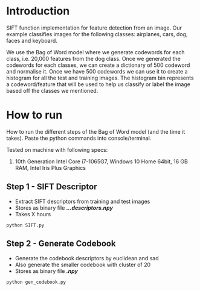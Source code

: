 # Introduction

SIFT function implementation for feature detection from an image. Our example classifies images for the following classes: airplanes, cars, dog, faces and keyboard.

We use the Bag of Word model where we generate codewords for each class, i.e. 20,000 features from the dog class. Once we generated the codewords for each classes, we can create a dictionary of 500 codeword and normalise it. Once we have 500 codewords we can use it to create a histogram for all the test and training images. The histogram bin represents a codeword/feature that will be used to help us classify or label the image based off the classes we mentioned.
# How to run

How to run the different steps of the Bag of Word model (and the time it takes). Paste the python commands into console/terminal.

Tested on machine with following specs:
1. 10th Generation Intel Core i7-1065G7, Windows 10 Home 64bit, 16 GB RAM, Intel Iris Plus Graphics

## Step 1 - SIFT Descriptor

* Extract SIFT descriptors from training and test images
* Stores as binary file ***...descriptors.npy***
* Takes X hours

``` 
python SIFT.py
```

## Step 2 - Generate Codebook

* Generate the codebook descriptors by euclidean and sad
* Also generate the smaller codebook with cluster of 20
* Stores as binary file ***.npy***

``` 
python gen_codebook.py
```